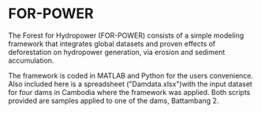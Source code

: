 # FOR-POWER
The Forest for Hydropower (FOR-POWER) consists of a simple modeling framework that integrates global datasets and proven effects of deforestation on hydropower generation, via erosion and sediment accumulation. 

The framework is coded in MATLAB and Python for the users convenience. Also included here is a spreadsheet ("Damdata.xlsx")with the input dataset for four dams in Cambodia where the framework was applied. Both scripts provided are samples applied to one of the dams, Battambang 2. 
